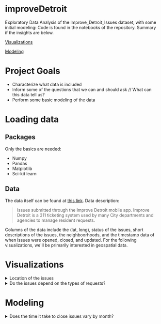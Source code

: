 # improveDetroit
Exploratory Data Analysis of the Improve_Detroit_Issues dataset, with some initial modeling:
Code is found in the notebooks of the repository. Summary if the insights are below. 

[Visualizations](#visualizations)

[Modeling](#modeling) 

# Project Goals
* Characterize what data is included
* Inform some of the questions that we can and should ask // What can this data tell us? 
* Perform some basic modeling of the data

# Loading data 
## Packages 
Only the basics are needed:
* Numpy
* Pandas 
* Matplotlib
* Sci-kit learn 

## Data
The data itself can be found at [this link](https://data.detroitmi.gov/datasets/improve-detroit-issues?geometry=-87.321%2C41.470%2C-82.140%2C42.894).
Data description: 
> Issues submitted through the Improve Detroit mobile app. Improve Detroit is a 311 ticketing system used by many City departments and agencies to manage resident requests.

Columns of the data include the (lat, long), status of the issues, short descriptions of the issues, the neighboorhoods, and the timestamp data of when issues were opened, closed, and updated. For the following visualizations, we'll be primarily interested in geospatial data. 

# Visualizations 
<details>
  <summary>Location of the issues</summary>

  ## Scatter plot of all the issues with location data 
  ![image](https://user-images.githubusercontent.com/26015263/115037781-d2950380-9e9c-11eb-93e4-b6956a57e6b2.png)

  ## Open issues are more frequently found in the southwestern neighborhoods of Detroit 
  ![image](https://user-images.githubusercontent.com/26015263/115038453-8e563300-9e9d-11eb-801e-abc4053257d2.png)
</details>

<details>
  <summary>Do the issues depend on the types of requests?</summary>
  
  ## Some of the most frequent requests are reported by public city departments, so let's look at just citizens' reports
  ![image](https://user-images.githubusercontent.com/26015263/115038732-ceb5b100-9e9d-11eb-9660-09ea276b8ff8.png)

  ## The location of the most common issue, __Illegal Dump Sites__, shows similar density 
  ![image](https://user-images.githubusercontent.com/26015263/115038881-f1e06080-9e9d-11eb-95ce-f04ca8611302.png)

  ### Another frequently reported issue, __Tree Issue__, tells us a different story
  ![image](https://user-images.githubusercontent.com/26015263/115039004-0f152f00-9e9e-11eb-8a0b-e940fa3dc41c.png)

This seemingly points to the idea that the southwestern neighborhoods of Detroit being more urban and dense. Evidently, there is still a lot more to explore. One of the main insights here is that the most common issues are reported in the lower left corner of Detroit. Consequently, a majority of the issues still left Open are found in that area. More exploration needs to be done to determine whether that is on part of the department or the citizens reporting it. Something interesting to look at would be the time it takes to close issues, and the shortest times by neighboorhood.

</details>

# Modeling 
<details>
  <summary>Does the time it take to close issues vary by month?</summary>

![image](https://user-images.githubusercontent.com/26015263/115039629-a084a100-9e9e-11eb-99cd-2337d3829482.png)

Clearly it pays to look at the data before modeling! There is a seemingly obvious quadratic fit. Let's try again.

![image](https://user-images.githubusercontent.com/26015263/115039770-c14cf680-9e9e-11eb-86ec-1b8286ab1ba8.png)

Much better, and we're getting a pretty decent R-squared term as well. Evidently, there's a concave down relationship between month and time it takes to close issues. This seems counterintuitive, as I would assume that holiday months (later in the Fall and early Winter) would be when it takes issues longest due to fewer staff. However, it seems like the summer months take the absolute longest, with June take even more than a month to close.

Yet, this does not tell the full story, as the amount of time it takes to close may very well depend on the types of issues that show up during the year. The next step is to figure out what kinds of issues appear during which months.

</details>
